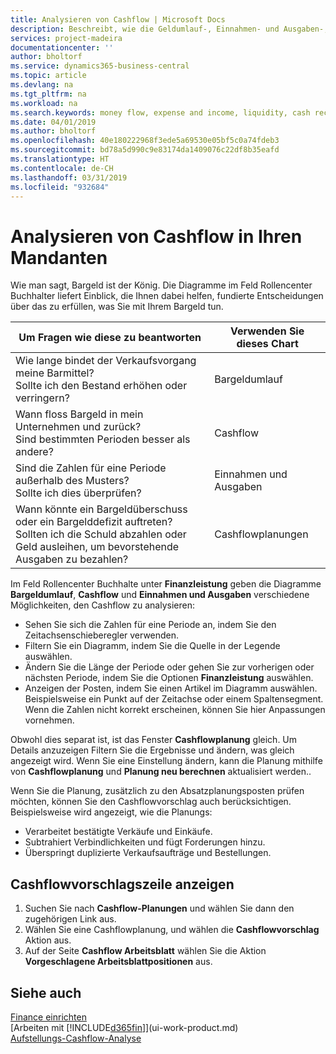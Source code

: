 ```yaml
---
title: Analysieren von Cashflow | Microsoft Docs
description: Beschreibt, wie die Geldumlauf-, Einnahmen- und Ausgaben-, Cash Flow- und Cashflow-Prognosediagramme verwendet werden, um vergangene und künftige Bargeldbewegungen im Unternehmen zu analysieren.
services: project-madeira
documentationcenter: ''
author: bholtorf
ms.service: dynamics365-business-central
ms.topic: article
ms.devlang: na
ms.tgt_pltfrm: na
ms.workload: na
ms.search.keywords: money flow, expense and income, liquidity, cash receipts minus cash payments, Cartera
ms.date: 04/01/2019
ms.author: bholtorf
ms.openlocfilehash: 40e180222968f3ede5a69530e05bf5c0a74fdeb3
ms.sourcegitcommit: bd78a5d990c9e83174da1409076c22df8b35eafd
ms.translationtype: HT
ms.contentlocale: de-CH
ms.lasthandoff: 03/31/2019
ms.locfileid: "932684"
---
```

# <a name="analyzing-cash-flow-in-your-company"></a>Analysieren von Cashflow in Ihren Mandanten
Wie man sagt, Bargeld ist der König. Die Diagramme im Feld Rollencenter Buchhalter liefert Einblick, die Ihnen dabei helfen, fundierte Entscheidungen über das zu erfüllen, was Sie mit Ihrem Bargeld tun.  

| Um Fragen wie diese zu beantworten | Verwenden Sie dieses Chart |
| --- | --- |
| Wie lange bindet der Verkaufsvorgang meine Barmittel?</br> Sollte ich den Bestand erhöhen oder verringern? |Bargeldumlauf |
| Wann floss Bargeld in mein Unternehmen und zurück?</br> Sind bestimmten Perioden besser als andere? |Cashflow |
| Sind die Zahlen für eine Periode außerhalb des Musters?</br> Sollte ich dies überprüfen? |Einnahmen und Ausgaben |
| Wann könnte ein Bargeldüberschuss oder ein Bargelddefizit auftreten?</br> Sollten ich die Schuld abzahlen oder Geld ausleihen, um bevorstehende Ausgaben zu bezahlen? |Cashflowplanungen |

Im Feld Rollencenter Buchhalte unter **Finanzleistung** geben die Diagramme **Bargeldumlauf**, **Cashflow** und **Einnahmen und Ausgaben** verschiedene Möglichkeiten, den Cashflow zu analysieren:  

* Sehen Sie sich die Zahlen für eine Periode an, indem Sie den Zeitachsenschieberegler verwenden.  
* Filtern Sie ein Diagramm, indem Sie die Quelle in der Legende auswählen.  
* Ändern Sie die Länge der Periode oder gehen Sie zur vorherigen oder nächsten Periode, indem Sie die Optionen  **Finanzleistung** auswählen.  
* Anzeigen der Posten, indem Sie einen Artikel im Diagramm auswählen. Beispielsweise ein Punkt auf der Zeitachse oder einem Spaltensegment. Wenn die Zahlen nicht korrekt erscheinen, können Sie hier Anpassungen vornehmen.  

Obwohl dies separat ist, ist das Fenster **Cashflowplanung** gleich. Um Details anzuzeigen Filtern Sie die Ergebnisse und ändern, was gleich angezeigt wird. Wenn Sie eine Einstellung ändern, kann die Planung mithilfe von **Cashflowplanung** und **Planung neu berechnen** aktualisiert werden..

Wenn Sie die Planung, zusätzlich zu den Absatzplanungsposten prüfen möchten, können Sie den Cashflowvorschlag auch berücksichtigen. Beispielsweise wird angezeigt, wie die Planungs:

* Verarbeitet bestätigte Verkäufe und Einkäufe.  
* Subtrahiert Verbindlichkeiten und fügt Forderungen hinzu.  
* Überspringt duplizierte Verkaufsaufträge und Bestellungen.  

## <a name="to-view-a-cash-flow-worksheet"></a>Cashflowvorschlagszeile anzeigen
1. Suchen Sie nach **Cashflow-Planungen** und wählen Sie dann den zugehörigen Link aus.  
2. Wählen Sie eine Cashflowplanung, und wählen die **Cashflowvorschlag** Aktion aus.  
3. Auf der Seite **Cashflow Arbeitsblatt** wählen Sie die Aktion **Vorgeschlagene Arbeitsblattpositionen** aus.  

## <a name="see-also"></a>Siehe auch
[Finance einrichten](finance-setup-finance.md)  
[Arbeiten mit [!INCLUDE[d365fin](includes/d365fin_md.md)]](ui-work-product.md)  
[Aufstellungs-Cashflow-Analyse](finance-setup-cash-flow-analyses.md)  
